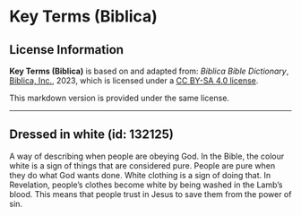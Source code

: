 # Key Terms (Biblica)

## License Information

**Key Terms (Biblica)** is based on and adapted from: _Biblica Bible Dictionary_, [Biblica, Inc.](https://www.biblica.com/), 2023, which is licensed under a [CC BY-SA 4.0 license](https://creativecommons.org/licenses/by-sa/4.0/legalcode.en).

This markdown version is provided under the same license.



--------------------------------

## Dressed in white (id: 132125)

A way of describing when people are obeying God. In the Bible, the colour white is a sign of things that are considered pure. People are pure when they do what God wants done. White clothing is a sign of doing that. In Revelation, people’s clothes become white by being washed in the Lamb’s blood. This means that people trust in Jesus to save them from the power of sin.


